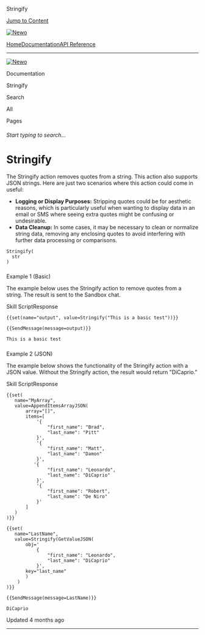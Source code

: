 Stringify

[Jump to Content](#content)

[![Newo](https://files.readme.io/895bdeef8322f081f6d0f4507a17e414930dfddfddf1de452f458dc00698ca84-small-svgviewer-png-output_9.png)](/)

[Home](/)[Documentation](index.md)[API Reference](/reference)

* * *

[![Newo](https://files.readme.io/895bdeef8322f081f6d0f4507a17e414930dfddfddf1de452f458dc00698ca84-small-svgviewer-png-output_9.png)](/)

Documentation

Stringify

Search

All

Pages

###### Start typing to search…

# Stringify

The Stringify action removes quotes from a string. This action also supports JSON strings. Here are just two scenarios where this action could come in useful:

*   **Logging or Display Purposes:** Stripping quotes could be for aesthetic reasons, which is particularly useful when wanting to display data in an email or SMS where seeing extra quotes might be confusing or undesirable.
*   **Data Cleanup:** In some cases, it may be necessary to clean or normalize string data, removing any enclosing quotes to avoid interfering with further data processing or comparisons.

```
Stringify(
  str
)
```

### 

Example 1 (Basic)

[](#example-1-basic)

The example below uses the Stringify action to remove quotes from a string. The result is sent to the Sandbox chat.

Skill ScriptResponse

```
{{set(name="output", value=Stringify("This is a basic test"))}}

{{SendMessage(message=output)}}
```

```
This is a basic test
```

### 

Example 2 (JSON)

[](#example-2-json)

The example below shows the functionality of the Stringify action with a JSON value. Without the Stringify action, the result would return "DiCaprio."

Skill ScriptResponse

```
{{set(
   name="MyArray",
   value=AppendItemsArrayJSON(
       array="[]",
       items=[
           '{
               "first_name": "Brad",
               "last_name": "Pitt"
           }',
           '{
               "first_name": "Matt",
               "last_name": "Damon"
           }',
          '{
               "first_name": "Leonardo",
               "last_name": "DiCaprio"
           }',
           '{
               "first_name": "Robert",
               "last_name": "De Niro"
           }'
       ]
   )
)}}

{{set(
   name="LastName",
   value=Stringify(GetValueJSON(
       obj='
           {
               "first_name": "Leonardo",
               "last_name": "DiCaprio"
           }',
       key="last_name"
       )
    )
)}}

{{SendMessage(message=LastName)}}
```

```
DiCaprio
```

Updated 4 months ago

* * *
